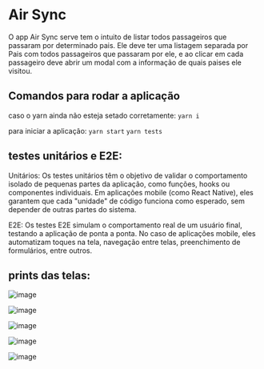 # Air Sync

O app Air Sync serve tem o intuito de listar todos passageiros que passaram por determinado pais. Ele deve ter uma listagem separada por Pais com todos passageiros que passaram por ele, e ao clicar em cada passageiro deve abrir um modal com a informação de quais paises ele visitou.

## Comandos para rodar a aplicação
caso o yarn ainda não esteja setado corretamente:
` yarn i `

para iniciar a aplicação:
` yarn start ` 
` yarn tests `
## testes unitários e E2E:
Unitários: Os testes unitários têm o objetivo de validar o comportamento isolado de pequenas partes da aplicação, como funções, hooks ou componentes individuais. Em aplicações mobile (como React Native), eles garantem que cada "unidade" de código funciona como esperado, sem depender de outras partes do sistema.

E2E: Os testes E2E simulam o comportamento real de um usuário final, testando a aplicação de ponta a ponta. No caso de aplicações mobile, eles automatizam toques na tela, navegação entre telas, preenchimento de formulários, entre outros.

## prints das telas:
![image](https://github.com/user-attachments/assets/f207f229-bb69-40d7-bf16-513ba9373715)

![image](https://github.com/user-attachments/assets/2ef57828-70bc-4524-b7c6-1aa7f31ef09f)

![image](https://github.com/user-attachments/assets/c06bd449-1878-4754-b773-290a408874d7)

![image](https://github.com/user-attachments/assets/f8fd401e-b51d-4609-afda-fd04b3fc2992)

![image](https://github.com/user-attachments/assets/8673e91c-46f8-4df7-a51c-e870df9dd896)



